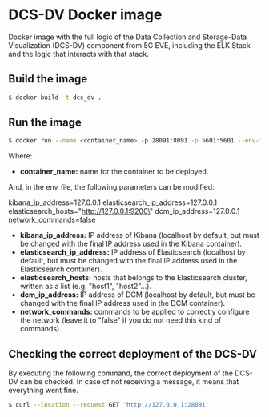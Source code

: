 # DCS-DV Docker image

Docker image with the full logic of the Data Collection and Storage-Data Visualization (DCS-DV) component from 5G EVE, including the ELK Stack and the logic that interacts with that stack.

## Build the image

```sh
$ docker build -t dcs_dv .
```

## Run the image

```sh
$ docker run --name <container_name> -p 28091:8091 -p 5601:5601 --env-file=env_file -d dcs_dv
```

Where:

* **container_name:** name for the container to be deployed.

And, in the env_file, the following parameters can be modified:

kibana_ip_address=127.0.0.1
elasticsearch_ip_address=127.0.0.1
elasticsearch_hosts=\"http://127.0.0.1:9200\"
dcm_ip_address=127.0.0.1
network_commands=false


* **kibana_ip_address:** IP address of Kibana (localhost by default, but must be changed with the final IP address used in the Kibana container).
* **elasticsearch_ip_address:** IP address of Elasticsearch (localhost by default, but must be changed with the final IP address used in the Elasticsearch container).
* **elasticsearch_hosts:** hosts that belongs to the Elasticsearch cluster, written as a list (e.g. \"host1\", \"host2\"...).
* **dcm_ip_address:** IP address of DCM (localhost by default, but must be changed with the final IP address used in the DCM container).
* **network_commands:** commands to be applied to correctly configure the network (leave it to "false" if you do not need this kind of commands).

## Checking the correct deployment of the DCS-DV

By executing the following command, the correct deployment of the DCS-DV can be checked. In case of not receiving a message, it means that everything went fine.

```sh
$ curl --location --request GET 'http://127.0.0.1:28091'
```
